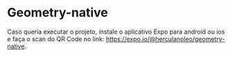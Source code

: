 # Geometry-native

Caso queria executar o projeto, instale o aplicativo Expo para android ou ios e faça o scan do QR Code no link:
https://expo.io/@herculanoleo/geometry-native.
